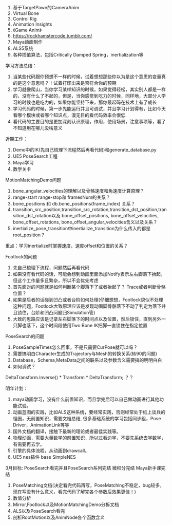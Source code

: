 1. 基于TargetPawn的CameraAnim
2. Virtual Bone
3. Control Rig
4. Animation Insights
5. 《Game Anim》
6. https://rockhamstercode.tumblr.com/
7. Maya动画制作
8. ALS5系统
9. 各种插值算法，包括Critically Damped Spring，inertialization等


学习方法总结：
1. 当某些代码跟你预想不一样的时候，试着想想那些你以为是这个意思的变量真的是这个意思吗？！试着打印出来是否符合你的预期
2. 学习就像爬山，当你学习某样知识的时候，如果觉得轻松，其实别人都是一样的，没有什么了不起的，但是，当你感觉到吃力的时候，同样地，大部分人学习的时候也是吃力的，如果你能坚持下来，那你最起码在技术上有了成长
3. 学习代码的时候，第一步先能运行并且可调试，并且学习计划得有，比如今天看哪个模块或者哪个知识点，漫无目的看代码效率会很低
4. 看代码的主要目的是更加深刻认识原理，作用，使用场景，注意事项等，看了不知道用在哪儿没啥意义


近期工作：
1. Demo中的IK(先自己梳理下流程然后再看代码)和generate_database.py
2. UE5 PoseSearch工程
3. Maya学习
4. 数学关卡


MotionMatchingDemo问题
1. bone_angular_velocities的理解以及骨骼速度和角速度计算原理？
2. range-start range-stop和 framesNum的关系？
3. bone_positions 和 db.bone_positions(frame_index) 关系？
4. transition_src_position,transition_src_rotation,transition_dst_position,transition_dst_rotation以及
   bone_offset_positions, bone_offset_velocities, bone_offset_rotations, bone_offset_angular_velocities含义以及关系？
5. inertialize_pose_transition中inertialize_transition为什么传入的都是root_position？


重点：学习inertialize时掌握速度，速度offset和位置的关系？



Footlock的问题
1. 先自己梳理下流程，问题然后再看代码
2. 如果没有看代码的话，可能会想到动画里面添加Notify表示左右脚落下抬起，但这个工作量多且繁杂，所以不会优先考虑
3. 首先面对的问题就是如何判断某个脚落下了或者抬起了？ Trace或者判断骨骼位置？
4. 如果是后者的话碰到凹凸或者台阶如何处理(仔细想想，Footlock貌似不处理这种问题，Footlock大致原理应该是发现动画脚骨骼落下不动了判定为落下并且锁住，台阶和凹凸问题归Simulation管)
5. 大致的思路应该是记录左右脚落下的时间点以及位置，然后锁住，直到另外一只脚也落下，这个时间段使用Two Bone IK把脚一直锁住在指定位置



PoseSearch的问题
1. PoseSampleTimes怎么回事，不是只需要CurPose就可以吗？
2. 需要搞明白Character生成的Trajectory与Mesh的转换关系(转90的问题)
3. Database，Schema,MetaData之间的联系以及参数含义需要搞的明明白白
4. 如何调试？


DeltaTransform.Inverse() * Transform * DeltaTransform; ？？


明年计划：
1. maya动画学习，没有什么前置知识，而且学完后可以自己做动画进行其他功能试验。
2. 动画蓝图的实践，比如ALS这种系统，要经常实践，否则经常处于纸上谈兵的怪圈，无前置知识，需要文档总结, 很多基础系统的学习包括同步组，Pose Driver，AnimationLink等等
3. 国外文档的翻译，接触下最新的理论或者最佳实践等。
4. 物理动画，需要大量数学的前置知识，所以过看边学，不要先系统去学数学，有需要再去学。
5. 引擎的具体流程，从动画到drawcall。
6. UE5 nes插件 base SimpleNES




3月目标:
PoseSearch看完并且PoseSearch系列完结
微积分完结
Maya新手课完结




1. PoseMatching文档(决定看完代码再写，PoseMatching不稳定，bug较多，现在写没有什么意义，看完代码了解完各个参数后效果更佳！)
2. 数值分析
3. Mirror,Footlock以及MotionMatchingDemo分拆文档
4. ALS以及PoseSearch看完
5. 剖析RootMotion以及AnimNode各个函数含义